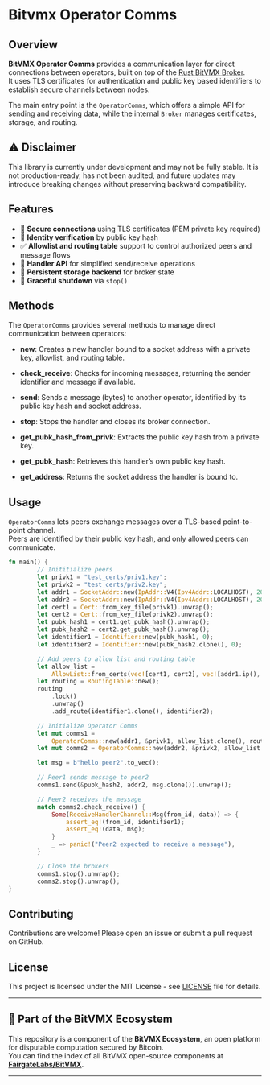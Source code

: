 # Bitvmx Operator Comms

## Overview

**BitVMX Operator Comms** provides a communication layer for direct connections between operators, built on top of the [Rust BitVMX Broker](https://github.com/FairgateLabs/rust-bitvmx-broker).  
It uses TLS certificates for authentication and public key based identifiers to establish secure channels between nodes.  

The main entry point is the `OperatorComms`, which offers a simple API for sending and receiving data, while the internal `Broker` manages certificates, storage, and routing.



## ⚠️ Disclaimer

This library is currently under development and may not be fully stable.
It is not production-ready, has not been audited, and future updates may introduce breaking changes without preserving backward compatibility.

## Features

- 🔐 **Secure connections** using TLS certificates (PEM private key required)  
- 🧾 **Identity verification** by public key hash  
- ✅ **Allowlist and routing table** support to control authorized peers and message flows  
- 📡 **Handler API** for simplified send/receive operations  
- 💾 **Persistent storage backend** for broker state  
- 🛑 **Graceful shutdown** via `stop()`  

## Methods  
The `OperatorComms` provides several methods to manage direct communication between operators:

- **new**: Creates a new handler bound to a socket address with a private key, allowlist, and routing table.  

- **check_receive**: Checks for incoming messages, returning the sender identifier and message if available.  

- **send**: Sends a message (bytes) to another operator, identified by its public key hash and socket address.  

- **stop**: Stops the handler and closes its broker connection.  

- **get_pubk_hash_from_privk**: Extracts the public key hash from a private key.  

- **get_pubk_hash**: Retrieves this handler’s own public key hash.  

- **get_address**: Returns the socket address the handler is bound to.  


## Usage

`OperatorComms` lets peers exchange messages over a TLS-based point-to-point channel.  
Peers are identified by their public key hash, and only allowed peers can communicate.

```rust
fn main() {
        // Inititialize peers
        let privk1 = "test_certs/priv1.key";
        let privk2 = "test_certs/priv2.key";
        let addr1 = SocketAddr::new(IpAddr::V4(Ipv4Addr::LOCALHOST), 20000);
        let addr2 = SocketAddr::new(IpAddr::V4(Ipv4Addr::LOCALHOST), 20001);
        let cert1 = Cert::from_key_file(privk1).unwrap();
        let cert2 = Cert::from_key_file(privk2).unwrap();
        let pubk_hash1 = cert1.get_pubk_hash().unwrap();
        let pubk_hash2 = cert2.get_pubk_hash().unwrap();
        let identifier1 = Identifier::new(pubk_hash1, 0);
        let identifier2 = Identifier::new(pubk_hash2.clone(), 0);

        // Add peers to allow list and routing table
        let allow_list =
            AllowList::from_certs(vec![cert1, cert2], vec![addr1.ip(), addr2.ip()]).unwrap();
        let routing = RoutingTable::new();
        routing
            .lock()
            .unwrap()
            .add_route(identifier1.clone(), identifier2);

        // Initialize Operator Comms
        let mut comms1 =
            OperatorComms::new(addr1, &privk1, allow_list.clone(), routing.clone()).unwrap();
        let mut comms2 = OperatorComms::new(addr2, &privk2, allow_list.clone(), routing).unwrap();

        let msg = b"hello peer2".to_vec();

        // Peer1 sends message to peer2
        comms1.send(&pubk_hash2, addr2, msg.clone()).unwrap();

        // Peer2 receives the message
        match comms2.check_receive() {
            Some(ReceiveHandlerChannel::Msg(from_id, data)) => {
                assert_eq!(from_id, identifier1);
                assert_eq!(data, msg);
            }
            _ => panic!("Peer2 expected to receive a message"),
        }

        // Close the brokers
        comms1.stop().unwrap();
        comms2.stop().unwrap();
}
```
## Contributing
Contributions are welcome! Please open an issue or submit a pull request on GitHub.

## License

This project is licensed under the MIT License - see [LICENSE](LICENSE) file for details.

---

## 🧩 Part of the BitVMX Ecosystem

This repository is a component of the **BitVMX Ecosystem**, an open platform for disputable computation secured by Bitcoin.  
You can find the index of all BitVMX open-source components at [**FairgateLabs/BitVMX**](https://github.com/FairgateLabs/BitVMX).

---

